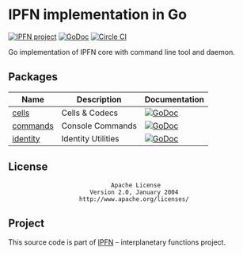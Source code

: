 # IPFN implementation in Go

[![IPFN project](https://img.shields.io/badge/project-IPFN-blue.svg?style=flat-square)](http://github.com/ipfn)
[![GoDoc](https://godoc.org/github.com/ipfn/ipfn/go?status.svg)](https://godoc.org/github.com/ipfn/ipfn/go)
[![Circle CI](https://img.shields.io/circleci/project/ipfn/go-ipfn.svg)](https://circleci.com/gh/ipfn/ipfn)

Go implementation of IPFN core with command line tool and daemon.

## Packages

| Name | Description   | Documentation |
|------|---------------|---------------|
| [cells](http://github.com/ipfn/ipfn) | Cells & Codecs | [![GoDoc](https://godoc.org/github.com/ipfn/go-ipfn/cells?status.svg)](https://godoc.org/github.com/ipfn/go-ipfn/cells) |
| [commands](http://github.com/ipfn/ipfn) | Console Commands | [![GoDoc](https://godoc.org/github.com/ipfn/go-ipfn/commands?status.svg)](https://godoc.org/github.com/ipfn/go-ipfn/commands) |
| [identity](http://github.com/ipfn/ipfn) | Identity Utilities | [![GoDoc](https://godoc.org/github.com/ipfn/go-ipfn/identity?status.svg)](https://godoc.org/github.com/ipfn/go-ipfn/identity) |

## License

                                 Apache License
                           Version 2.0, January 2004
                        http://www.apache.org/licenses/

## Project

This source code is part of [IPFN](https://github.com/ipfn) – interplanetary functions project.
